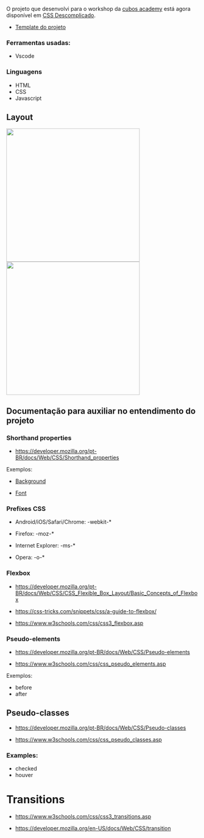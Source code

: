 O projeto que desenvolvi para o workshop da [cubos academy](https://cubos.academy/) está agora disponível em [CSS Descomplicado](https://www.youtube.com/watch?v=SC9p1mpF9tk). 

- [Template do projeto](https://github.com/cubos-academy/projeto-css--template)
  
### Ferramentas usadas:
- Vscode

### Linguagens
- HTML
- CSS
- Javascript

## Layout

<img src="https://i.imgur.com/FljXjuK.png" align="left" width="350px" />

<img src="https://i.imgur.com/4BLAq10.png" width="350px" />


## Documentação para auxiliar no entendimento do projeto

### Shorthand properties 

- https://developer.mozilla.org/pt-BR/docs/Web/CSS/Shorthand_properties

Exemplos: 
- [Background](https://www.w3schools.com/css/css_background_shorthand.asp)

- [Font](https://www.w3schools.com/css/css_font_shorthand.asp)

### Prefixes CSS
- Android/iOS/Safari/Chrome: -webkit-*

- Firefox: -moz-*

- Internet Explorer: -ms-*

- Opera: -o-*

### Flexbox

- https://developer.mozilla.org/pt-BR/docs/Web/CSS/CSS_Flexible_Box_Layout/Basic_Concepts_of_Flexbox

- https://css-tricks.com/snippets/css/a-guide-to-flexbox/

- https://www.w3schools.com/css/css3_flexbox.asp

### Pseudo-elements
- https://developer.mozilla.org/pt-BR/docs/Web/CSS/Pseudo-elements

- https://www.w3schools.com/css/css_pseudo_elements.asp

Exemplos: 
- before
- after

## Pseudo-classes

- https://developer.mozilla.org/pt-BR/docs/Web/CSS/Pseudo-classes

- https://www.w3schools.com/css/css_pseudo_classes.asp

### Examples: 
- checked
- houver


# Transitions

- https://www.w3schools.com/css/css3_transitions.asp

- https://developer.mozilla.org/en-US/docs/Web/CSS/transition
